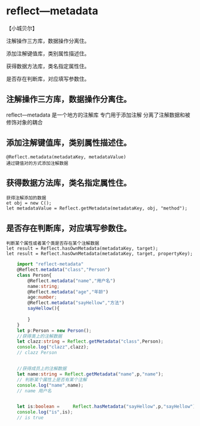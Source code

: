 # reflect—metadata

【小城贝尔】

注解操作三方库，数据操作分离住。

添加注解键值库，类别属性描述住。

获得数据方法库，类名指定属性住。

是否存在判断库，对应填写参数住。

## 注解操作三方库，数据操作分离住。
   reflect—metadata 是一个地方的注解库 专门用于添加注解
                    分离了注解数据和被修饰对象的耦合
## 添加注解键值库，类别属性描述住。
    @Reflect.metadata(metadataKey, metadataValue)
    通过键值对的方式添加注解数据
## 获得数据方法库，类名指定属性住。
    获得注解添加的数据
    et obj = new C();
    let metadataValue = Reflect.getMetadata(metadataKey, obj, "method");
## 是否存在判断库，对应填写参数住。
    判断某个属性或者某个类是否存在某个注解数据
    let result = Reflect.hasOwnMetadata(metadataKey, target);
    let result = Reflect.hasOwnMetadata(metadataKey, target, propertyKey);
```ts
    import "reflect-metadata"
    @Reflect.metadata("class","Person")
    class Person{
        @Reflect.metadata("name","用户名")
        name:string;
        @Reflect.metadata("age","年龄")
        age:number;
        @Reflect.metadata("sayHellow","方法")
        sayHellow(){
            
        }
    }
    let p:Person = new Person();
    //获得类上的注解数据
    let clazz:string = Reflect.getMetadata("class",Person);
    console.log("clazz",clazz);
    // clazz Person


    //获得成员上的注解数据
    let name:string = Reflect.getMetadata("name",p,"name");
    // 判断某个属性上是否有某个注解
    console.log("name",name);
    // name 用户名


    let is:boolean =     Reflect.hasMetadata("sayHellow",p,"sayHellow");
    console.log("is",is);
    // is true
```